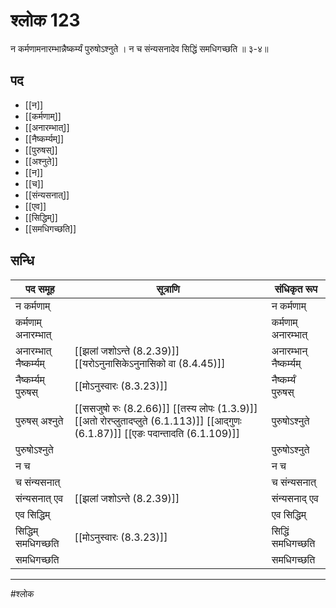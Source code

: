 # श्लोक 123

न कर्मणामनारम्भान्नैष्कर्म्यं पुरुषोऽश्नुते ।
न च संन्यसनादेव सिद्धिं समधिगच्छति ॥ ३-४॥


## पद 

- [[न]]
- [[कर्मणाम्]]
- [[अनारम्भात्]]
- [[नैष्कर्म्यम्]]
- [[पुरुषस्]]
- [[अश्नुते]]
- [[न]]
- [[च]]
- [[संन्यसनात्]]
- [[एव]]
- [[सिद्धिम्]]
- [[समधिगच्छति]]

## सन्धि

| पद समूह | सूत्राणि | संधिकृत रूप |
| ----- | ----- | ----- |
| न कर्मणाम् |  | न कर्मणाम् |
| कर्मणाम् अनारम्भात् |  | कर्मणाम् अनारम्भात् |
| अनारम्भात् नैष्कर्म्यम् |  [[झलां जशोऽन्ते (8.2.39)]] [[यरोऽनुनासिकेऽनुनासिको वा (8.4.45)]] | अनारम्भान् नैष्कर्म्यम् |
| नैष्कर्म्यम् पुरुषस् |  [[मोऽनुस्वारः (8.3.23)]] | नैष्कर्म्यं पुरुषस् |
| पुरुषस् अश्नुते |  [[ससजुषो रुः (8.2.66)]] [[तस्य लोपः (1.3.9)]] [[अतो रोरप्लुतादप्लुते (6.1.113)]] [[आद्गुणः (6.1.87)]] [[एङः पदान्तादति (6.1.109)]] | पुरुषोऽश्नुते |
| पुरुषोऽश्नुते |  | पुरुषोऽश्नुते |
| न च |  | न च |
| च संन्यसनात् |  | च संन्यसनात् |
| संन्यसनात् एव |  [[झलां जशोऽन्ते (8.2.39)]] | संन्यसनाद् एव |
| एव सिद्धिम् |  | एव सिद्धिम् |
| सिद्धिम् समधिगच्छति |  [[मोऽनुस्वारः (8.3.23)]] | सिद्धिं समधिगच्छति |
| समधिगच्छति |  | समधिगच्छति |


---

#श्लोक